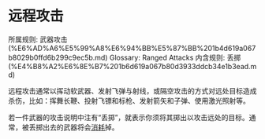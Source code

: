 # 远程攻击

所属规则: 武器攻击 (%E6%AD%A6%E5%99%A8%E6%94%BB%E5%87%BB%201b4d619a067b8029b0ffd6b299c9ec5b.md)
Glossary: Ranged Attacks
内含规则: 丢掷 (%E4%B8%A2%E6%8E%B7%201b6d619a067b80d3933ddcb34e1b3ead.md)

远程攻击通常以挥动软武器、发射飞弹与射线，或隔空攻击的方式对远处目标造成杀伤，比如：挥舞长鞭、投射飞镖和标枪、发射箭矢和子弹、使用激光照射等。

若一件武器的攻击说明中注有“丢掷”，就表示你须将其掷出以攻击远处的目标。通常，被丢掷出去的武器将会[消耗](%E6%B6%88%E8%80%97%201b3d619a067b80789d16e44120e1be39.md)掉。